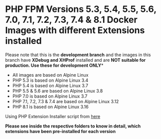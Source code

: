 # PHP FPM Versions 5.3, 5.4, 5.5, 5.6, 7.0, 7.1, 7.2, 7.3, 7.4 & 8.1 Docker Images with different Extensions installed

Please note that this is the **development branch** and the images in this branch have **XDebug and XHProf** installed and are **NOT suitable for production. Use these for development ONLY***

* All images are based on Alpine Linux
* PHP 5.3 is based on Alpine Linux 3.4
* PHP 5.4 is based on Alpine Linux 3.7
* PHP 5.5 & 5.6 are based on Alpine Linux 3.8
* PHP 7.0 is based on Alpine Linux 3.7
* PHP 7.1, 7.2, 7.3 & 7.4 are based on Alpine Linux 3.12
* PHP 8.1 is based on Alpine Linux 3.16

Using PHP Extension Installer script from [here](https://github.com/mlocati/docker-php-extension-installer)

**Please see inside the respective folders to know in detail, which extensions have been pre-installed for each version**
